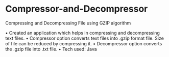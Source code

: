 # Compressor-and-Decompressor


Compressing and Decompressing File using GZIP algorithm

• Created an application which helps in compressing and decompressing text files. • Compressor option converts text files into .gzip format file. Size of file can be reduced by compressing it. • Decompressor option converts the .gzip file into .txt file. • Tech used: Java
